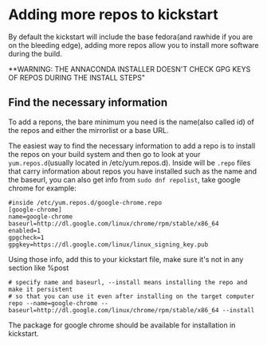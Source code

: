 # Adding more repos to kickstart

By default the kickstart will include the base fedora(and rawhide if you are on the bleeding edge), adding more repos allow you to install more software during the build.

**WARNING: THE ANNACONDA INSTALLER DOESN'T CHECK GPG KEYS OF REPOS DURING THE INSTALL STEPS"

## Find the necessary information

To add a repons, the bare minimum you need is the name(also called id) of the repos and either the mirrorlist or a base URL.

The easiest way to find the necessary information to add a repo is to install the repos on your build system and then go to look at your ```yum.repos.d```(usually located in /etc/yum.repos.d). Inside will be ```.repo``` files that carry information about repos you have installed such as the name and the baseurl, you can also get info from ```sudo dnf repolist```, take google chrome for example:

```shell
#inside /etc/yum.repos.d/google-chrome.repo
[google-chrome]
name=google-chrome
baseurl=http://dl.google.com/linux/chrome/rpm/stable/x86_64
enabled=1
gpgcheck=1
gpgkey=https://dl.google.com/linux/linux_signing_key.pub
```

Using those info, add this to your kickstart file, make sure it's not in any section like %post

```shell
# specify name and baseurl, --install means installing the repo and make it persistent
# so that you can use it even after installing on the target computer
repo --name=google-chrome --baseurl=http://dl.google.com/linux/chrome/rpm/stable/x86_64 --install
```

The package for google chrome should be available for installation in kickstart.